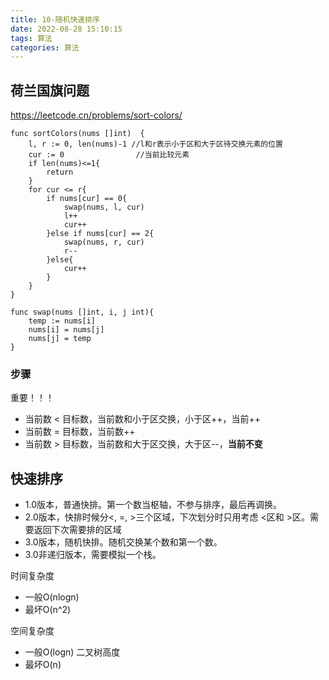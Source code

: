 ```yaml
---
title: 10-随机快速排序
date: 2022-08-28 15:10:15
tags: 算法
categories: 算法
---
```


## 荷兰国旗问题
https://leetcode.cn/problems/sort-colors/
``` golang
func sortColors(nums []int)  {
    l, r := 0, len(nums)-1 //l和r表示小于区和大于区待交换元素的位置
    cur := 0                //当前比较元素
    if len(nums)<=1{
        return
    }
    for cur <= r{
        if nums[cur] == 0{
            swap(nums, l, cur)
            l++
            cur++
        }else if nums[cur] == 2{
            swap(nums, r, cur)
            r--
        }else{
            cur++
        }
    }
}

func swap(nums []int, i, j int){
    temp := nums[i]
    nums[i] = nums[j]
    nums[j] = temp
}
```


### 步骤
重要！！！
- 当前数 < 目标数，当前数和小于区交换，小于区++，当前++
- 当前数 = 目标数，当前数++
- 当前数 > 目标数，当前数和大于区交换，大于区--，**当前不变**

## 快速排序
- 1.0版本，普通快排。第一个数当枢轴，不参与排序，最后再调换。
- 2.0版本，快排时候分<, =, >三个区域，下次划分时只用考虑 <区和 >区。需要返回下次需要排的区域
- 3.0版本，随机快排。随机交换某个数和第一个数。
- 3.0非递归版本，需要模拟一个栈。

时间复杂度
- 一般O(nlogn)
- 最坏O(n^2)

空间复杂度
- 一般O(logn) 二叉树高度
- 最坏O(n)
